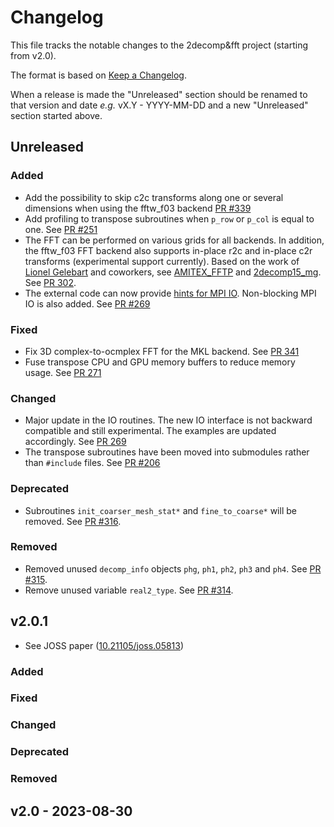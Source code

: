 # Changelog

This file tracks the notable changes to the 2decomp&fft project (starting from v2.0).

The format is based on [Keep a Changelog](https://keepachangelog.com/en/1.0.0/).

When a release is made the "Unreleased" section should be renamed to that version and date
_e.g._ vX.Y - YYYY-MM-DD and a new "Unreleased" section started above.

## Unreleased

### Added

- Add the possibility to skip c2c transforms along one or several dimensions when using the fftw_f03 backend [PR #339](https://github.com/2decomp-fft/2decomp-fft/pull/339)
- Add profiling to transpose subroutines when `p_row` or `p_col` is equal to one. See [PR #251](https://github.com/2decomp-fft/2decomp-fft/pull/251)
- The FFT can be performed on various grids for all backends. In addition, the fftw_f03 FFT backend also supports in-place r2c and in-place c2r transforms (experimental support currently). Based on the work of [Lionel Gelebart](https://github.com/LionelGelebart) and coworkers, see [AMITEX_FFTP](https://amitexfftp.github.io/AMITEX/index.html) and [2decomp15_mg](https://github.com/LionelGelebart/2decomp15_mg). See [PR 302](https://github.com/2decomp-fft/2decomp-fft/pull/302).
- The external code can now provide [hints for MPI IO](https://www.mpi-forum.org/docs/mpi-3.1/mpi31-report/node315.htm#Node316). Non-blocking MPI IO is also added. See [PR #269](https://github.com/2decomp-fft/2decomp-fft/pull/269)

### Fixed

- Fix 3D complex-to-ocmplex FFT for the MKL backend. See [PR 341](https://github.com/2decomp-fft/2decomp-fft/pull/341)
- Fuse transpose CPU and GPU memory buffers to reduce memory usage. See [PR 271](https://github.com/2decomp-fft/2decomp-fft/pull/271)

### Changed

- Major update in the IO routines. The new IO interface is not backward compatible and still experimental. The examples are updated accordingly. See [PR 269](https://github.com/2decomp-fft/2decomp-fft/pull/269)
- The transpose subroutines have been moved into submodules rather than `#include` files. See [PR #206](https://github.com/2decomp-fft/2decomp-fft/pull/206)

### Deprecated

- Subroutines `init_coarser_mesh_stat*` and `fine_to_coarse*` will be removed. See [PR #316](https://github.com/2decomp-fft/2decomp-fft/pull/316).

### Removed

- Removed unused `decomp_info` objects `phg`, `ph1`, `ph2`, `ph3` and `ph4`. See [PR #315](https://github.com/2decomp-fft/2decomp-fft/pull/315).
- Remove unused variable `real2_type`. See [PR #314](https://github.com/2decomp-fft/2decomp-fft/pull/314).

## v2.0.1

- See JOSS paper ([10.21105/joss.05813](https://doi.org/10.21105/joss.05813))

### Added
### Fixed
### Changed
### Deprecated
### Removed

## v2.0 - 2023-08-30
